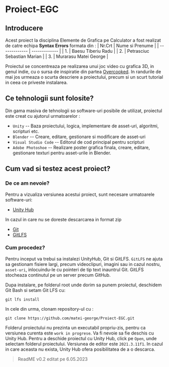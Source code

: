 # Proiect-EGC
## Introducere
Acest proiect la disciplina Elemente de Grafica pe Calculator a fost realizat de catre echipa **Syntax Errors** formata din : 
| Nr.Crt  | Nume si Prenume |
| ------------- | ------------- |
| 1.  | Baesu Tiberiu Radu  |
| 2.  | Petrasciuc Sebastian Marian  |
| 3.  | Murarasu Matei George  |

Proiectul se concentreaza pe realizarea unui joc video cu grafica 3D, in genul indie, cu o sursa de inspiratie din partea [Overcooked](https://store.steampowered.com/app/448510/Overcooked/). In randurile de mai jos urmeaza o scurta descriere a proiectului, precum si un scurt tutorial in ceea ce priveste instalarea.

## Ce tehnologii sunt folosite?
Din gama masiva de tehnologii so software-uri posibile de utilizat, proiectul este creat cu ajutorul urmatoarelor : 
- `Unity` -- Baza proiectului, logica, implementare de asset-uri, algoritmi, scripturi etc. 
- `Blender` -- Creare, editare, gestionare si modificare de asset-uri
- `Visual Studio Code` -- Editorul de cod principal pentru scripturi
- `Adobe Photoshoe` -- Realizare poster grafica finala, creare, editare, gestionare texturi pentru asset-urile in Blender.

## Cum vad si testez acest proiect?
### De ce am nevoie?
Pentru a vizualiza versiunea acestui proiect, sunt necesare urmatoarele software-uri:
- [Unity Hub](https://unity.com/download)

In cazul in care nu se doreste descarcarea in format zip
- [Git](https://git-scm.com/downloads)
- [GitLFS](https://git-lfs.com/)

### Cum procedez?
Pentru inceput va trebui sa instalezi UnityHub, Git si GitLFS. `GitLFS` ne ajuta sa gestionam fisiere largi, precum videoclipuri, imagini sau in cazul nostru, `asset-uri`, inlocuindu-le cu pointeri de tip text inauntrul Git. GitLFS stocheaza continutul pe un server precum GitHub.

Dupa instalare, pe folderul root unde dorim sa punem proiectul, deschidem Git Bash si setam Git LFS cu:
```
git lfs install
```

In cele din urma, clonam repository-ul cu :
```
git clone https://github.com/matei-george/Proiect-EGC.git
```

Folderul proiectului nu prezinta un executabil propriu-zis, pentru ca versiunea curenta este `work in progrese`. Va fi nevoie sa fie deschis cu Unity Hub. 
Pentru a deschide proiectul cu Unity Hub, click pe `Open`, unde selectam folderul proiectului. Versiunea de editor este `2021.3.11f1`. In cazul in care aceasta nu exista, Unity Hub ofera posibilitatea de a o descarca.

> ReadME v0.2 editat pe 6.05.2023
